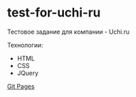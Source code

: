 # test-for-uchi-ru

Тестовое задание для компании - Uchi.ru

Технологии:
* HTML
* CSS
* JQuery

[Git Pages](https://slambeable.github.io/test-for-uchi-ru/)

